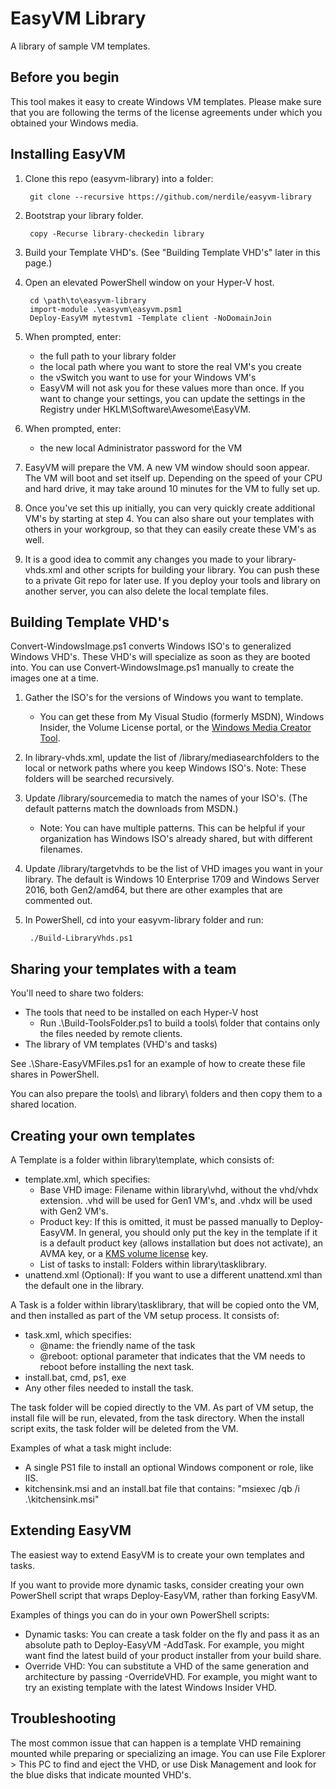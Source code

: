 # EasyVM Library #

A library of sample VM templates.


## Before you begin ##

This tool makes it easy to create Windows VM templates.  Please make sure that you are following the terms of the license agreements under which you obtained your Windows media.


## Installing EasyVM ##

1. Clone this repo (easyvm-library) into a folder:

        git clone --recursive https://github.com/nerdile/easyvm-library

2. Bootstrap your library folder.

        copy -Recurse library-checkedin library

3. Build your Template VHD's.  (See "Building Template VHD's" later in this page.)

4. Open an elevated PowerShell window on your Hyper-V host.

        cd \path\to\easyvm-library
        import-module .\easyvm\easyvm.psm1
        Deploy-EasyVM mytestvm1 -Template client -NoDomainJoin

5. When prompted, enter:
   - the full path to your library folder
   - the local path where you want to store the real VM's you create
   - the vSwitch you want to use for your Windows VM's
   - EasyVM will not ask you for these values more than once.  If you want to change your settings, you can update the settings in the Registry under HKLM\Software\Awesome\EasyVM.

6. When prompted, enter:
   - the new local Administrator password for the VM

7. EasyVM will prepare the VM.  A new VM window should soon appear.  The VM will boot and set itself up.  Depending on the speed of your CPU and hard drive, it may take around 10 minutes for the VM to fully set up.

8. Once you've set this up initially, you can very quickly create additional VM's by starting at step 4.  You can also share out your templates with others in your workgroup, so that they can easily create these VM's as well.

9. It is a good idea to commit any changes you made to your library-vhds.xml and other scripts for building your library.  You can push these to a private Git repo for later use.  If you deploy your tools and library on another server, you can also delete the local template files.


## Building Template VHD's ##

Convert-WindowsImage.ps1 converts Windows ISO's to generalized Windows VHD's.  These VHD's will specialize as soon as they are booted into.  You can use Convert-WindowsImage.ps1 manually to create the images one at a time.

1. Gather the ISO's for the versions of Windows you want to template. 
   - You can get these from My Visual Studio (formerly MSDN), Windows Insider, the Volume License portal, or the [Windows Media Creator Tool](https://www.bing.com/search?q=windows+media+creation+tool).

2. In library-vhds.xml, update the list of /library/mediasearchfolders to the local or network paths where you keep Windows ISO's.  Note: These folders will be searched recursively.

3. Update /library/sourcemedia to match the names of your ISO's.  (The default patterns match the downloads from MSDN.)
   - Note: You can have multiple patterns.  This can be helpful if your organization has Windows ISO's already shared, but with different filenames.

4. Update /library/targetvhds to be the list of VHD images you want in your library.  The default is Windows 10 Enterprise 1709 and Windows Server 2016, both Gen2/amd64, but there are other examples that are commented out.

5. In PowerShell, cd into your easyvm-library folder and run:

        ./Build-LibraryVhds.ps1


## Sharing your templates with a team ##

You'll need to share two folders:
- The tools that need to be installed on each Hyper-V host
    - Run .\Build-ToolsFolder.ps1 to build a tools\ folder that contains only the files needed by remote clients.
- The library of VM templates (VHD's and tasks)

See .\Share-EasyVMFiles.ps1 for an example of how to create these file shares in PowerShell.

You can also prepare the tools\ and library\ folders and then copy them to a shared location.


## Creating your own templates ##

A Template is a folder within library\template, which consists of:
- template.xml, which specifies:
    - Base VHD image: Filename within library\vhd, without the vhd/vhdx extension.  .vhd will be used for Gen1 VM's, and .vhdx will be used with Gen2 VM's.
    - Product key: If this is omitted, it must be passed manually to Deploy-EasyVM.  In general, you should only put the key in the template if it is a default product key (allows installation but does not activate), an AVMA key, or a [KMS volume license](https://technet.microsoft.com/en-us/library/jj612867(v=ws.11).aspx) key.
    - List of tasks to install:  Folders within library\tasklibrary.
- unattend.xml (Optional): If you want to use a different unattend.xml than the default one in the library.

A Task is a folder within library\tasklibrary, that will be copied onto the VM, and then installed as part of the VM setup process.  It consists of:
- task.xml, which specifies:
    - @name: the friendly name of the task
    - @reboot: optional parameter that indicates that the VM needs to reboot before installing the next task.
- install.bat, cmd, ps1, exe
- Any other files needed to install the task.

The task folder will be copied directly to the VM.  As part of VM setup, the install file will be run, elevated, from the task directory.  When the install script exits, the task folder will be deleted from the VM.

Examples of what a task might include:
- A single PS1 file to install an optional Windows component or role, like IIS.
- kitchensink.msi and an install.bat file that contains: "msiexec /qb /i .\kitchensink.msi"


## Extending EasyVM ##

The easiest way to extend EasyVM is to create your own templates and tasks.

If you want to provide more dynamic tasks, consider creating your own PowerShell script that wraps Deploy-EasyVM, rather than forking EasyVM.

Examples of things you can do in your own PowerShell scripts:
- Dynamic tasks:  You can create a task folder on the fly and pass it as an absolute path to Deploy-EasyVM -AddTask.  For example, you might want find the latest build of your product installer from your build share.
- Override VHD:  You can substitute a VHD of the same generation and architecture by passing -OverrideVHD.  For example, you might want to try an existing template with the latest Windows Insider VHD.


## Troubleshooting ##

The most common issue that can happen is a template VHD remaining mounted while preparing or specializing an image.  You can use File Explorer > This PC to find and eject the VHD, or use Disk Management and look for the blue disks that indicate mounted VHD's.
